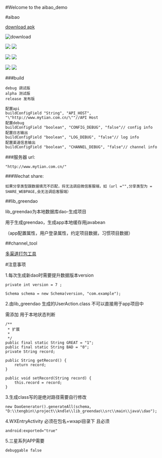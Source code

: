 #Welcome to the aibao_demo


        
#aibao

[download  apk](http://fir.im/5xv5)

![download](https://github.com/tengbinlive/aibao_demo/blob/master/image/download.png)


![](https://github.com/tengbinlive/aibao_demo/blob/master/image/demo.gif)                       ![](https://github.com/tengbinlive/aibao_demo/blob/master/image/demo2.gif)

![](https://github.com/tengbinlive/aibao_demo/blob/master/image/demo3.gif)                      ![](https://github.com/tengbinlive/aibao_demo/blob/master/image/demo4.gif)

![](https://github.com/tengbinlive/aibao_demo/blob/master/image/demo5.gif)                      ![](https://github.com/tengbinlive/aibao_demo/blob/master/image/demo6.gif)

###build

    debug 调试版
    alpha 测试版
    release 发布版
    
    配置api
    buildConfigField "String", "API_HOST", "\"http://www.mytian.com.cn/\""//API Host 
    配置debug
    buildConfigField "boolean", "CONFIG_DEBUG", "false"// config info
    配置日志输出
    buildConfigField "boolean", "LOG_DEBUG", "false"// log info
    配置渠道信息输出
    buildConfigField "boolean", "CHANNEL_DEBUG", "false"// channel info

###服务器 url:

    "http://www.mytian.com.cn/"
    
###Wechat share:

    如果分享类型跟数据填充不匹配，将无法调启微信客服端，如（url ="",分享类型为 = SHARE_WEBPAGE,会无法调启客服端）


##lib_greendao

lib_greendao为本地数据库dao-生成项目

用于生成greendao，生成app本地缓存用javabean 

（app配置属性，用户登录属性，约定项目数据，习惯项目数据）

##channel_tool

[多渠道打包工具](https://github.com/tengbinlive/aibao_demo/blob/master/channel_tool/README.md)



#注意事项

1.每次生成新dao时需要提升数据版本version

    private int version = 7 ;

    Schema schema = new Schema(version, "com.example");

2.由lib_greendao 生成的UserAction.class 不可以直接用于app项目中 

需添加 用于本地状态判断

    /**
     * 扩展
     *
     */
    public final static String GREAT = "1";
    public final static String BAD = "0";
    private String record;

    public String getRecord() {
        return record;
    }

    public void setRecord(String record) {
        this.record = record;
    }

3.生成class写的是绝对路径需要自行修改

    new DaoGenerator().generateAll(schema, "D:\\tengbin\\project\\kndle\\lib_greendao\\src\\main\\java\\dao");
    
4.WXEntryActivity 必须在包名+wxapi目录下 且必须

    android:exported="true"
    
5.三星系列APP需要

    debuggable false

 
